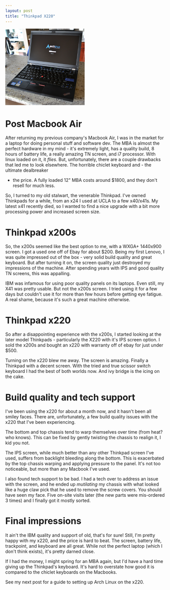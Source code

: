 ```yaml
---
layout: post
title: "Thinkpad X220"
---
```


![My X220](/images/james-x220.png)

Post Macbook Air
================

After returning my previous company's Macbook Air, I was in the market for a
laptop for doing personal stuff and software dev. The MBA is almost the perfect
hardware in my mind - it's extremely light, has a quality build, 8 hours of
battery life, a really amazing TN screen, and i7 processor.  With linux loaded
on it, it _flies_. But, unfortunately, there are a couple drawbacks that led me
to look elsewhere. The horrible chiclet keyboard and - the ultimate dealbreaker
- the price. A fully loaded 12" MBA costs around $1800, and they don't resell
  for much less.

So, I turned to my old stalwart, the venerable Thinkpad. I've owned Thinkpads for
a while, from an x24 I used at UCLA to a few x40/x41s. My latest x41 recently
died, so I wanted to find a nice upgrade with a bit more processing power and
increased screen size.

Thinkpad x200s
==============

So, the x200s seemed like the best option to me, with a WXGA+ 1440x900 screen.
I got a used one off of Ebay for about $200. Being my first Lenovo, I was quite
impressed out of the box - very solid build quality and great keyboard. But
after turning it on, the screen quality just destroyed my impressions of the
machine. After spending years with IPS and good quality TN screens, this was
appalling.

IBM was infamous for using poor quality panels on its laptops. Even still, my
X41 was pretty usable. But not the x200s screen. I tried using it for a few
days but couldn't use it for more than few hours before getting eye fatigue. A
real shame, because it's such a great machine otherwise.

Thinkpad x220
=============

So after a disappointing experience with the x200s, I started looking at the
later model Thinkpads - particularly the X220 with it's IPS screen option. I
sold the x200s and bought an x220 with warranty off of ebay for just under $500.

Turning on the x220 blew me away. The screen is amazing. Finally a Thinkpad
with a decent screen. With the tried and true scissor switch keyboard I had the
best of both worlds now. And ivy bridge is the icing on the cake.

Build quality and tech support
==============================

I've been using the x220 for about a month now, and it hasn't been all smiley
faces. There are, unfortunately, a few build quality issues with the x220 that
I've been experiencing.

The bottom and top chassis tend to warp themselves over time
(from heat? who knows). This can be fixed by gently twisting the chassis to
realign it, I kid you not.

The IPS screen, while much better than any other Thinkpad screen I've used,
suffers from backlight bleeding along the bottom. This is exacerbated by the
top chassis warping and applying pressure to the panel. It's not too
noticeable, but more than any Macbook I've used.

I also found tech support to be bad. I had a tech over to address an issue with
the screen, and he ended up _mutilating_ my chassis with what looked like a
huge claw pick that he used to remove the screw covers. You should have seen my
face. Five on-site visits later (the new parts were mis-ordered 3 times) and I
finally got it mostly sorted.

Final impressions
=================

It ain't the IBM quality and support of old, that's for sure! Still, I'm pretty
happy with my x220, and the price is hard to beat. The screen, battery life,
trackpoint, and keyboard are all great. While not the perfect laptop (which I
don't think exists), it's pretty darned close.

If I had the money, I might spring for an MBA again, but I'd have a hard time
giving up the Thinkpad's keyboard. It's hard to overstate how good it is
compared to the chiclet keyboards on the Macbooks.

See my next post for a guide to setting up Arch Linux on the x220.
